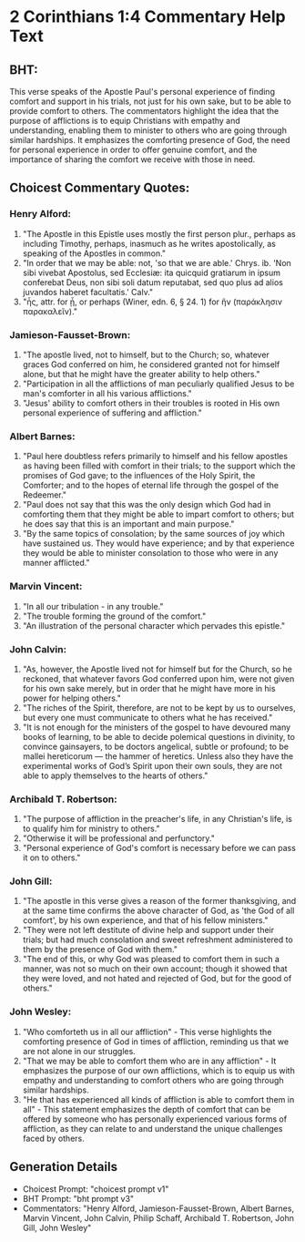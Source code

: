 # 2 Corinthians 1:4 Commentary Help Text

## BHT:
This verse speaks of the Apostle Paul's personal experience of finding comfort and support in his trials, not just for his own sake, but to be able to provide comfort to others. The commentators highlight the idea that the purpose of afflictions is to equip Christians with empathy and understanding, enabling them to minister to others who are going through similar hardships. It emphasizes the comforting presence of God, the need for personal experience in order to offer genuine comfort, and the importance of sharing the comfort we receive with those in need.

## Choicest Commentary Quotes:
### Henry Alford:
1. "The Apostle in this Epistle uses mostly the first person plur., perhaps as including Timothy, perhaps, inasmuch as he writes apostolically, as speaking of the Apostles in common."
2. "In order that we may be able: not, 'so that we are able.' Chrys. ib. 'Non sibi vivebat Apostolus, sed Ecclesiæ: ita quicquid gratiarum in ipsum conferebat Deus, non sibi soli datum reputabat, sed quo plus ad alios juvandos haberet facultatis.' Calv."
3. "ἧς, attr. for ᾗ, or perhaps (Winer, edn. 6, § 24. 1) for ἣν (παράκλησιν παρακαλεῖν)."

### Jamieson-Fausset-Brown:
1. "The apostle lived, not to himself, but to the Church; so, whatever graces God conferred on him, he considered granted not for himself alone, but that he might have the greater ability to help others." 
2. "Participation in all the afflictions of man peculiarly qualified Jesus to be man's comforter in all his various afflictions." 
3. "Jesus' ability to comfort others in their troubles is rooted in His own personal experience of suffering and affliction."

### Albert Barnes:
1. "Paul here doubtless refers primarily to himself and his fellow apostles as having been filled with comfort in their trials; to the support which the promises of God gave; to the influences of the Holy Spirit, the Comforter; and to the hopes of eternal life through the gospel of the Redeemer."
2. "Paul does not say that this was the only design which God had in comforting them that they might be able to impart comfort to others; but he does say that this is an important and main purpose."
3. "By the same topics of consolation; by the same sources of joy which have sustained us. They would have experience; and by that experience they would be able to minister consolation to those who were in any manner afflicted."

### Marvin Vincent:
1. "In all our tribulation - in any trouble." 
2. "The trouble forming the ground of the comfort." 
3. "An illustration of the personal character which pervades this epistle."

### John Calvin:
1. "As, however, the Apostle lived not for himself but for the Church, so he reckoned, that whatever favors God conferred upon him, were not given for his own sake merely, but in order that he might have more in his power for helping others."
2. "The riches of the Spirit, therefore, are not to be kept by us to ourselves, but every one must communicate to others what he has received."
3. "It is not enough for the ministers of the gospel to have devoured many books of learning, to be able to decide polemical questions in divinity, to convince gainsayers, to be doctors angelical, subtle or profound; to be mallei hereticorum — the hammer of heretics. Unless also they have the experimental works of God’s Spirit upon their own souls, they are not able to apply themselves to the hearts of others."

### Archibald T. Robertson:
1. "The purpose of affliction in the preacher's life, in any Christian's life, is to qualify him for ministry to others."
2. "Otherwise it will be professional and perfunctory."
3. "Personal experience of God's comfort is necessary before we can pass it on to others."

### John Gill:
1. "The apostle in this verse gives a reason of the former thanksgiving, and at the same time confirms the above character of God, as 'the God of all comfort', by his own experience, and that of his fellow ministers."
2. "They were not left destitute of divine help and support under their trials; but had much consolation and sweet refreshment administered to them by the presence of God with them."
3. "The end of this, or why God was pleased to comfort them in such a manner, was not so much on their own account; though it showed that they were loved, and not hated and rejected of God, but for the good of others."

### John Wesley:
1. "Who comforteth us in all our affliction" - This verse highlights the comforting presence of God in times of affliction, reminding us that we are not alone in our struggles.
2. "That we may be able to comfort them who are in any affliction" - It emphasizes the purpose of our own afflictions, which is to equip us with empathy and understanding to comfort others who are going through similar hardships.
3. "He that has experienced all kinds of affliction is able to comfort them in all" - This statement emphasizes the depth of comfort that can be offered by someone who has personally experienced various forms of affliction, as they can relate to and understand the unique challenges faced by others.


## Generation Details
- Choicest Prompt: "choicest prompt v1"
- BHT Prompt: "bht prompt v3"
- Commentators: "Henry Alford, Jamieson-Fausset-Brown, Albert Barnes, Marvin Vincent, John Calvin, Philip Schaff, Archibald T. Robertson, John Gill, John Wesley"
